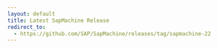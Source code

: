 ```yaml
---
layout: default
title: Latest SapMachine Release
redirect_to:
  - https://github.com/SAP/SapMachine/releases/tag/sapmachine-22
---
```

